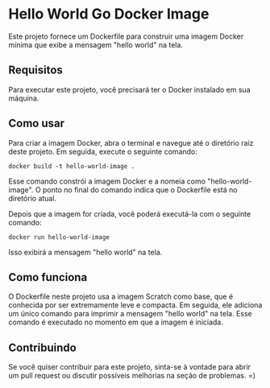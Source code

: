 # Hello World Go Docker Image
Este projeto fornece um Dockerfile para construir uma imagem Docker mínima que exibe a mensagem "hello world" na tela.

## Requisitos
Para executar este projeto, você precisará ter o Docker instalado em sua máquina.

## Como usar
Para criar a imagem Docker, abra o terminal e navegue até o diretório raiz deste projeto. Em seguida, execute o seguinte comando:

```docker build -t hello-world-image .```

Esse comando constrói a imagem Docker e a nomeia como "hello-world-image". O ponto no final do comando indica que o Dockerfile está no diretório atual.

Depois que a imagem for criada, você poderá executá-la com o seguinte comando:

```docker run hello-world-image```

Isso exibirá a mensagem "hello world" na tela.

## Como funciona

O Dockerfile neste projeto usa a imagem Scratch como base, que é conhecida por ser extremamente leve e compacta. Em seguida, ele adiciona um único comando para imprimir a mensagem "hello world" na tela. Esse comando é executado no momento em que a imagem é iniciada.

## Contribuindo

Se você quiser contribuir para este projeto, sinta-se à vontade para abrir um pull request ou discutir possíveis melhorias na seção de problemas. =)

